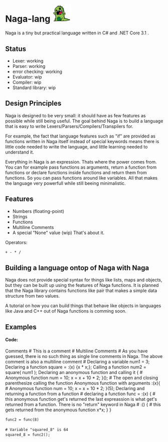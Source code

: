 


# Naga-lang <img src="https://github.com/RednibCoding/Naga-lang/blob/master/res/naga_icon.png" width="60">
Naga is a tiny but practical language written in C# and .NET Core 3.1 .

## Status
- Lexer: working
- Parser: working
- error checking: working
- Evaluator: wip
- Compiler: wip
- Standard library: wip

## Design Principles
Naga is designed to be very small: it should have as few features as possible
while still being useful. The goal behind Naga is to build a language that is easy
to write Lexers/Parsers/Compilers/Transpilers for.

For example, the fact that language features such as "if" are provided as functions written in Naga itself instead of
special keywords means there is little code needed to write the language, and little learning needed to understand it.

Everything in Naga is an expression. Thats where the power comes from. You can for example pass functions as arguments,
return a function from functions or declare functions inside functions and return them from functions.
So you can pass functions around like variables. All that makes the language very powerfull while still beeing minimalistic.

## Features
- Numbers (floating-point)
- Strings
- Functions
- Multiline Comments
- A special "None" value (wip)
That's about it.

Operators:
```html
+ - * /
```

## Building a language ontop of Naga with Naga
Naga does not provide special syntax for things like lists, maps and
objects, but they can be built up using the features of Naga functions.
It is planned that the Naga library contains functions like pair that makes a simple data
structure from two values.

A tutorial on how you can build things that behave like objects in languages like Java and
C++ out of Naga functions is comming soon.

## Examples
#### Code:
Comments
	# This is a comment #
Multiline Comments
	# As you have guessed,
	  there is no such thing
	  as single line comments
	  in Naga. The above comment
	  is also a multiline comment #
Declaring a variable
	num1 = 3;
Declaring a function
	square = :(x) {x * x;};
Calling a function
	num2 = square( num1 );
Declaring an anonymous function and calling it
	{
		# Anonymous function
		num = 10;
		x = x + 10 * 2;
	}(); # The open and closing parenthesize calling the function
Anonymous function with arguments
	:(x){
		# Anonymous function
		num = 10;
		x = x + 10 * 2;
	}(5);
Declaring and returning a function from a function
	# declaring a function
	func = :(x)
	{
		# this anonymous function get's returned
		  the last expreassion is what get's returned
		  from a function.
		  There is no "return" keyword in Naga #
		:()
		{
			# this gets returned from the anonymous function
			x*x;
		}
	}
	
	func2 = func(8)
	
	# Variable "squared_8" is 64
	squared_8 = func2();


 
